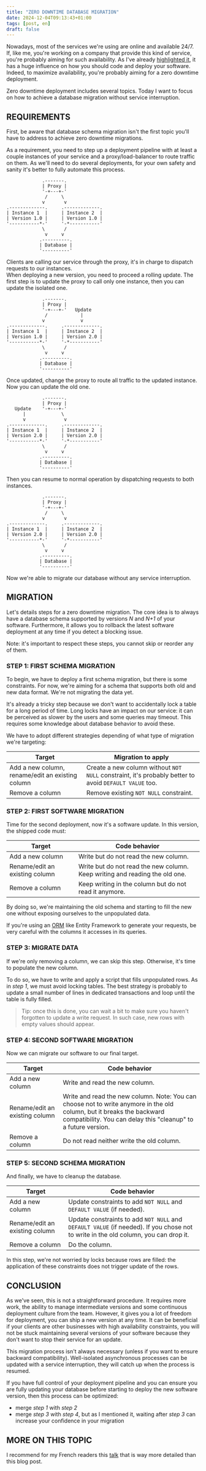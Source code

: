 ```yaml
---
title: "ZERO DOWNTIME DATABASE MIGRATION"
date: 2024-12-04T09:13:43+01:00
tags: [post, en]
draft: false
---
```


Nowadays, most of the services we're using are online and available 24/7. If, like me, you're working on a company that provide this kind of service, you're probably aiming for such availability. As I've already [highlighted it](/posts/2022-09-01/), it has a huge influence on how you should code and deploy your software. Indeed, to maximize availability, you're probably aiming for a zero downtime deployment.  

Zero downtime deployment includes several topics. Today I want to focus on how to achieve a database migration without service interruption.

## REQUIREMENTS

First, be aware that database schema migration isn't the first topic you'll have to address to achieve zero downtime migrations.  

As a requirement, you need to step up a deployment pipeline with at least a couple instances of your service and a proxy/load-balancer to route traffic on them. As we'll need to do several deployments, for your own safety and sanity it's better to fully automate this process.  

```goat
             .-------.                                                             
             | Proxy |
             '-+---+-'
              /     \
             v       v
.-------------.     .-------------.
| Instance 1  |     | Instance 2  |
| Version 1.0 |     | Version 1.0 |
'-----------*-'     '-*-----------'
             \       /
              v     v
            .----------.
            | Database |
            '----------'
```

Clients are calling our service through the proxy, it's in charge to dispatch requests to our instances.  
When deploying a new version, you need to proceed a rolling update. The first step is to update the proxy to call only one instance, then you can update the isolated one.  

```goat
             .-------.                                                             
             | Proxy |
             '-+---+-'   Update
              /            |
             v             v
.-------------.     .-------------.
| Instance 1  |     | Instance 2  |
| Version 1.0 |     | Version 2.0 |
'-----------*-'     '-*-----------'
             \       /
              v     v
            .----------.
            | Database |
            '----------'
```

Once updated, change the proxy to route all traffic to the updated instance. Now you can update the old one.  

```goat
             .-------.                                                             
             | Proxy |
   Update    '-+---+-'
      |             \
      v              v
.-------------.     .-------------.
| Instance 1  |     | Instance 2  |
| Version 2.0 |     | Version 2.0 |
'-----------*-'     '-*-----------'
             \       /
              v     v
            .----------.
            | Database |
            '----------'
```

Then you can resume to normal operation by dispatching requests to both instances.  

```goat
             .-------.                                                             
             | Proxy |
             '-+---+-'
              /     \
             v       v
.-------------.     .-------------.
| Instance 1  |     | Instance 2  |
| Version 2.0 |     | Version 2.0 |
'-----------*-'     '-*-----------'
             \       /
              v     v
            .----------.
            | Database |
            '----------'
```

Now we're able to migrate our database without any service interruption.

## MIGRATION

Let's details steps for a zero downtime migration. The core idea is to always have a database schema supported by versions _N_ and _N+1_ of your software. Furthermore, it allows you to rollback the latest software deployment at any time if you detect a blocking issue.

Note: it's important to respect these steps, you cannot skip or reorder any of them.  

### STEP 1: FIRST SCHEMA MIGRATION

To begin, we have to deploy a first schema migration, but there is some constraints. For now, we're aiming for a schema that supports both old and new data format. We're not migrating the data yet.  

It's already a tricky step because we don't want to accidentally lock a table for a long period of time. Long locks have an impact on our service: it can be perceived as slower by the users and some queries may timeout. This requires some knowledge about database behavior to avoid these.  

We have to adopt different strategies depending of what type of migration we're targeting:

| Target | Migration to apply |
| - | - |
| Add a new column, rename/edit an existing column | Create a new column without `NOT NULL` constraint, it's probably better to avoid `DEFAULT VALUE` too. |
| Remove a column | Remove existing `NOT NULL` constraint. |

### STEP 2: FIRST SOFTWARE MIGRATION

Time for the second deployment, now it's a software update. In this version, the shipped code must:  

| Target | Code behavior |
| - | - |
| Add a new column | Write but do not read the new column. |
| Rename/edit an existing column | Write but do not read the new column. Keep writing and reading the old one. |
| Remove a column | Keep writing in the column but do not read it anymore. |

By doing so, we're maintaining the old schema and starting to fill the new one without exposing ourselves to the unpopulated data.  

If you're using an [ORM](https://en.wikipedia.org/wiki/Object%E2%80%93relational_mapping) like Entity Framework to generate your requests, be very careful with the columns it accesses in its queries.

### STEP 3: MIGRATE DATA

If we're only removing a column, we can skip this step. Otherwise, it's time to populate the new column.  

To do so, we have to write and apply a script that fills unpopulated rows. As in _step 1_, we must avoid locking tables. The best strategy is probably to update a small number of lines in dedicated transactions and loop until the table is fully filled.  

> Tip: once this is done, you can wait a bit to make sure you haven't forgotten to update a write request. In such case, new rows with empty values should appear.  

### STEP 4: SECOND SOFTWARE MIGRATION

Now we can migrate our software to our final target.  

| Target | Code behavior |
| - | - |
| Add a new column | Write and read the new column. |
| Rename/edit an existing column | Write and read the new column. Note: You can choose not to write anymore in the old column, but it breaks the backward compatibility. You can delay this "cleanup" to a future version. |
| Remove a column | Do not read neither write the old column. |

### STEP 5: SECOND SCHEMA MIGRATION

And finally, we have to cleanup the database.  

| Target | Code behavior |
| - | - |
| Add a new column | Update constraints to add `NOT NULL` and `DEFAULT VALUE` (if needed). |
| Rename/edit an existing column | Update constraints to add `NOT NULL` and `DEFAULT VALUE` (if needed). If you chose not to write in the old column, you can drop it. |
| Remove a column | Do the column. |

In this step, we're not worried by locks because rows are filled: the application of these constraints does not trigger update of the rows.

## CONCLUSION

As we've seen, this is not a straightforward procedure. It requires more work, the ability to manage intermediate versions and some continuous deployment culture from the team. However, it gives you a lot of freedom for deployment, you can ship a new version at any time. It can be beneficial if your clients are other businesses with high availability constraints, you will not be stuck maintaining several versions of your software because they don't want to stop their service for an update.  

This migration process isn't always necessary (unless if you want to ensure backward compatibility). Well-isolated asynchronous processes can be updated with a service interruption, they will catch up when the process is resumed.

If you have full control of your deployment pipeline and you can ensure you are fully updating your database before starting to deploy the new software version, then this process can be optimized:

- merge _step 1_ with _step 2_
- merge _step 3_ with _step 4_, but as I mentioned it, waiting after _step 3_ can increase your confidence in your migration  

## MORE ON THIS TOPIC

I recommend for my French readers this [talk](https://youtu.be/pIkA-aPtkNs) that is way more detailed than this blog post.  
